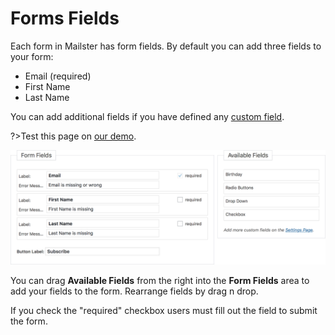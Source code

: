 # Forms Fields

Each form in Mailster has form fields. By default you can add three fields to your form:

- Email (required)
- First Name
- Last Name

You can add additional fields if you have defined any [custom field](/custom-fields).

?>Test this page on [our demo](https://demo.mailster.co/wp-admin/edit.php?post_type=newsletter&page=mailster_forms&ID=1).

![Form Fields](assets/form-fields.png)

You can drag **Available Fields** from the right into the **Form Fields** area to add your fields to the form. Rearrange fields by drag n drop.

If you check the "required" checkbox users must fill out the field to submit the form.

